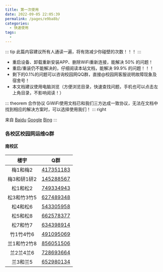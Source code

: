 ```yaml
---
title: 第一次使用
date: 2022-09-05 22:05:39
permalink: /pages/e9ba8b/
categories: 
  - 快速使用
tags: 
  - 
---
```




::: tip 
此篇内容建议所有人通读一遍，将有效减少你碰壁的次数！！！
:::


- 重启设备、卸载重新安装APP、删除WiFi重新连接，能解决 50% 的问题！
- 重启/重装仍不能解决的，仔细阅读本站文档，能解决 99.9% 的问题！！！
- 剩下的0.1%的问题可以咨询校园网QQ群，直接@校园网客服说明故障现象及宿舍号！
- 本文档建议使用电脑浏览（方便浏览目录，快速查找问题，手机也可以点击左上角目录，不影响阅读！）


::: theorem 合作协议
GiWiFi使用文档已和我们三方达成一致协议，无法在文档中找到相应的解决方案时，可以选择使用我们！
::: right

来自 [Baidu](https://www.baidu.com) [Google](https://www.google.com) [Bing](https://cn.bing.com)
:::



### 各校区校园网运维Q群



#### 南校区

|楼宇|Q群|
|:---:|:---:|
|梅1和梅2|<a target="_blank" href="https://qm.qq.com/cgi-bin/qm/qr?k=B8MSPfyqhFzOoXJLcB1GEZRXoFD9UHav&jump_from=webapi">417351183</a>|
|梅3和研1研2|<a target="_blank" href="https://qm.qq.com/cgi-bin/qm/qr?k=GOUUqPy_mCJZ1ue3RGZVvqu3oFsb3iHq&jump_from=webapi">145288567</a> |
|松1和松2|<a target="_blank" href="https://qm.qq.com/cgi-bin/qm/qr?k=cfBhUDv_M7m2Oh2ja5b0Zhz4KAJv8vTY&jump_from=webapi">749334943</a>|
|松3和竹3竹5|<a target="_blank" href="https://qm.qq.com/cgi-bin/qm/qr?k=WP37dUsCO9Mws0eyYzhcYSFBnrOAOONM&jump_from=webapi">627489348</a>|
|松4和松6|<a target="_blank" href="https://qm.qq.com/cgi-bin/qm/qr?k=oHAo6B59RNwh5wh80m-EsDpSU4xZqUKE&jump_from=webapi">543305958</a>|
|松5和松8|<a target="_blank" href="https://qm.qq.com/cgi-bin/qm/qr?k=XqWLh638b2-yjB7VHinBncRTnkI7LT0P&jump_from=webapi">662578377</a>|
|松7和竹7|<a target="_blank" href="https://qm.qq.com/cgi-bin/qm/qr?k=kp_w9pSjXxMPq4v1Q5ThV72BoLWsdIWT&jump_from=webapi">634398914</a>|
|竹1竹4竹6|<a target="_blank" href="https://qm.qq.com/cgi-bin/qm/qr?k=mPmnTPHehDxtuclCni-zHkUY0Fa4NsSA&jump_from=webapi">491095069</a>|
|兰1和竹2竹8|<a target="_blank" href="https://qm.qq.com/cgi-bin/qm/qr?k=fwSNA_usE6Bo-ryNud8cl-pH680WSBJt&jump_from=webapi">856051506</a>|
|兰2兰4兰6|<a target="_blank" href="https://qm.qq.com/cgi-bin/qm/qr?k=2MCF6wcfk5kwfu0tGxH4k3fFVce-wjoo&jump_from=webapi">728693664</a>|
|兰3和兰5|<a target="_blank" href="https://qm.qq.com/cgi-bin/qm/qr?k=gOtyo5ccmKWRA5QrsrVtSNQZv7gkAWMG&jump_from=webapi">652980134</a>|


